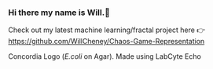### Hi there my name is Will.👋

Check out my latest machine learning/fractal project here :point_right: https://github.com/WillCheney/Chaos-Game-Representation <br>

Concordia Logo (*E.coli* on Agar). Made using LabCyte Echo




<!--
**WillCheney/WillCheney** is a ✨ _special_ ✨ repository because its `README.md` (this file) appears on your GitHub profile.

Here are some ideas to get you started:

- 🔭 I’m currently working on ...
- 🌱 I’m currently learning ...
- 👯 I’m looking to collaborate on ...
- 🤔 I’m looking for help with ...
- 💬 Ask me about ...
- 📫 How to reach me: ...
- 😄 Pronouns: ...
- ⚡ Fun fact: ...
-->
